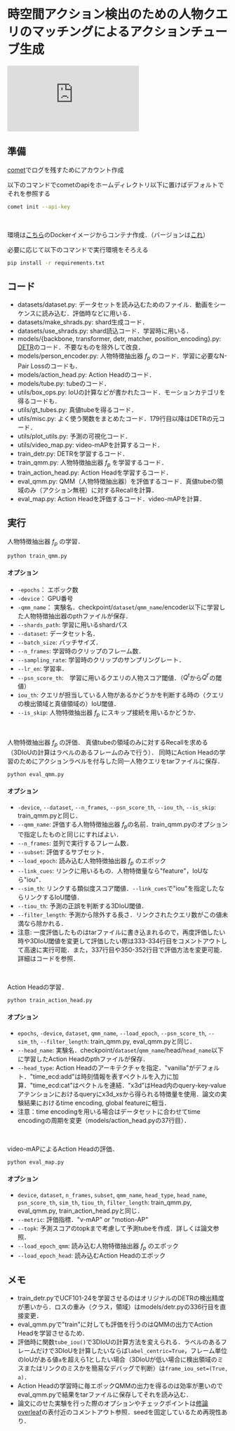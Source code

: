 # 時空間アクション検出のための人物クエリのマッチングによるアクションチューブ生成

<!-- # (Action tube generation by person query matching for spatio-temporal action detection) -->

![overview_1-crop.pdf](https://github.com/tamaki-lab/2023_10_omi_stad/files/14218198/overview_1-crop.pdf)

## 準備

[comet](https://www.comet-ml.com/docs/)でログを残すためにアカウント作成

以下のコマンドでcometのapiをホームディレクトリ以下に置けばデフォルトでそれを参照する

```bash
comet init --api-key
```

<br>

環境は[こちら](https://hub.docker.com/r/tttamaki/docker-ssh/)のDockerイメージからコンテナ作成．（バージョンは[これ](https://hub.docker.com/layers/tttamaki/docker-ssh/2023.08.24.4/images/sha256-9817e7b4844e6b0185f16e7048885db79e0fb2f14a9131c7ed3af8608344e99b?context=explore)）

必要に応じて以下のコマンドで実行環境をそろえる

```bash
pip install -r requirements.txt
```

## コード

- datasets/dataset.py: データセットを読み込むためのファイル．動画をシーケンスに読み込む．評価時などに用いる．
- datasets/make_shrads.py: shard生成コード．
- datasets/use_shrads.py: shard読込コード．学習時に用いる．
- models/{backbone, transformer, detr, matcher, position_encoding}.py: [DETR](https://github.com/facebookresearch/detr)のコード．不要なものを除外して改良．
- models/person_encoder.py: 人物特徴抽出器 $f_p$ のコード．学習に必要なN-Pair Lossのコードも．
- models/action_head.py: Action Headのコード．
- models/tube.py: tubeのコード．
- utils/box_ops.py: IoUの計算などが書かれたコード．モーションカテゴリを得るコードも．
- utils/gt_tubes.py: 真値tubeを得るコード．
- utils/misc.py: よく使う関数をまとめたコード．179行目以降はDETRの元コード．
- utils/plot_utils.py: 予測の可視化コード．
- utils/video_map.py: video-mAPを計算するコード．
- train_detr.py: DETRを学習するコード．
- train_qmm.py: 人物特徴抽出器 $f_p$ を学習するコード．
- train_action_head.py: Action Headを学習するコード．
- eval_qmm.py: QMM（人物特徴抽出器）を評価するコード．真値tubeの領域のみ（アクション無視）に対するRecallを計算．
- eval_map.py: Action Headを評価するコード．video-mAPを計算．

## 実行

人物特徴抽出器 $f_p$ の学習．

```bash
python train_qmm.py
```

#### オプション

- `-epochs`： エポック数
- `-device`： GPU番号
- `-qmm_name`： 実験名．checkpoint/`dataset`/`qmm_name`/encoder以下に学習した人物特徴抽出器のpthファイルが保存．
- `--shards_path`: 学習に用いるshardパス
- `--dataset`: データセット名．
- `--batch_size`: バッチサイズ．
- `--n_frames`: 学習時のクリップのフレーム数．
- `--sampling_rate`: 学習時のクリップのサンプリングレート．
- `--lr_en`: 学習率．
- `--psn_score_th`:　学習に用いるクエリの人物スコア閾値．（$Q^t$から$Q^{t\prime}$の閾値）
- `iou_th`: クエリが担当している人物があるかどうかを判断する時の（クエリの検出領域と真値領域の）IoU閾値．
- `--is_skip`: 人物特徴抽出器 $f_p$ にスキップ接続を用いるかどうか．

<br>

人物特徴抽出器 $f_p$ の評価．
真値tubeの領域のみに対するRecallを求める（3DIoUの計算はラベルのあるフレームのみで行う）．
同時にAction Headの学習のためにアクションラベルを付与した同一人物クエリをtarファイルに保存．

```bash
python eval_qmm.py
```

#### オプション

- `-device`, `--dataset`, `--n_frames`, `--psn_score_th`, `--iou_th`, `--is_skip`: train_qmm.pyと同じ．
- `--qmm_name`: 評価する人物特徴抽出器 $f_p$の名前．train_qmm.pyのオプションで指定したものと同じにすればよい．
- `--n_frames`: 並列で実行するフレーム数．
- `--subset`: 評価するサブセット．
- `--load_epoch`: 読み込む人物特徴抽出器 $f_p$ のエポック
- `--link_cues`: リンクに用いるもの．人物特徴量なら"feature"，IoUなら"iou"．
- `--sim_th`: リンクする類似度スコア閾値．`--link_cues`で"iou"を指定したならリンクするIoU閾値．
- `--tiou_th`: 予測の正誤を判断する3DIoU閾値．
- `--filter_length`: 予測から除外する長さ．リンクされたクエリ数がこの値未満なら除かれる．
- 注意: 一度評価したものはtarファイルに書き込まれるので，再度評価したい時や3DIoU閾値を変更して評価したい際は333-334行目をコメントアウトして高速に実行可能．また，337行目や350-352行目で評価方法を変更可能．詳細はコードを参照．

<br>

Action Headの学習．

```bash
python train_action_head.py
```

#### オプション

- `epochs`, `-device`, `dataset`, `qmm_name`, `--load_epoch`, `--psn_score_th`, `--sim_th`, `--filter_length`: train_qmm.py, eval_qmm.pyと同じ．
- `--head_name`: 実験名．checkpoint/`dataset`/`qmm_name`/head/`head_name`以下に学習したAction Headのpthファイルが保存．
- `--head_type`: Action Headのアーキテクチャを指定．"vanilla"がデフォルト．"time_ecd:add"は時刻情報を表すベクトルを入力に加算．"time_ecd:cat"はベクトルを連結．"x3d"はHead内のquery-key-valueアテンションにおけるqueryにx3d_xsから得られる特徴量を使用．論文の実験結果におけるtime encoding, global featureに相当．
- 注意：time encodingを用いる場合はデータセットに合わせてtime encodingの周期を変更（models/action_head.pyの37行目）．

<br>

video-mAPによるAction Headの評価．

```bash
python eval_map.py
```

#### オプション

- `device`, `dataset`, `n_frames`, `subset`, `qmm_name`, `head_type`, `head_name`, `psn_score_th`, `sim_th`, `tiou_th`, `filter_length`: train_qmm.py, eval_qmm.py, train_action_head.pyと同じ．
- `--metric`: 評価指標．"v-mAP" or "motion-AP"
- `--topk`: 予測スコアのtopkまで考慮して予測tubeを作成．詳しくは論文参照．
- `--load_epoch_qmm`: 読み込む人物特徴抽出器 $f_p$ のエポック
- `--load_epoch_head`: 読み込むAction Headのエポック

## メモ

- train_detr.pyでUCF101-24を学習させるのはオリジナルのDETRの検出精度が悪いから．ロスの重み（クラス，領域）はmodels/detr.pyの336行目を直接変更．
- eval_qmm.pyで"train"に対しても評価を行うのはQMMの出力でAction Headを学習させるため．
- 評価時に関数`tube_iou()`で3DIoUの計算方法を変えられる．ラベルのあるフレームだけで3DIoUを計算したいならば`label_centric=True`，フレーム単位のIoUがある値`a`を超えら1としたい場合（3DIoUが低い場合に検出領域のミスまたはリンクのミスかを簡易なデバッグで判断）は`frame_iou_set=(True, a)`．
- Action Headの学習時に毎エポックQMMの出力を得るのは効率が悪いのでeval_qmm.pyで結果をtarファイルに保存してそれを読み込む．
- 論文にのせた実験を行った際のオプションやチェックポイントは[修論overleaf](https://www.overleaf.com/project/6500fba815cd279a9e3af773)の表付近のコメントアウト参照．seedを固定しているため再現性あり．
